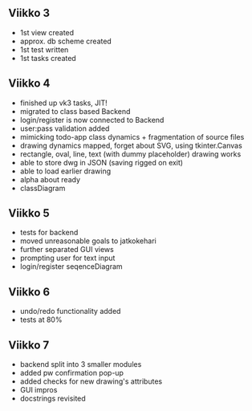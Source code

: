 ## Viikko 3

- 1st view created
- approx. db scheme created
- 1st test written
- 1st tasks created

## Viikko 4

- finished up vk3 tasks, JIT!
- migrated to class based Backend
- login/register is now connected to Backend
- user:pass validation added
- mimicking todo-app class dynamics + fragmentation of source files
- drawing dynamics mapped, forget about SVG, using tkinter.Canvas
- rectangle, oval, line, text (with dummy placeholder) drawing works
- able to store dwg in JSON (saving rigged on exit)
- able to load earlier drawing
- alpha about ready
- classDiagram

## Viikko 5
- tests for backend
- moved unreasonable goals to jatkokehari
- further separated GUI views
- prompting user for text input
- login/register seqenceDiagram

## Viikko 6
- undo/redo functionality added
- tests at 80%

## Viikko 7
- backend split into 3 smaller modules
- added pw confirmation pop-up
- added checks for new drawing's attributes
- GUI impros
- docstrings revisited

